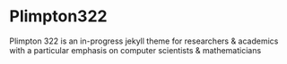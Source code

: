 # Plimpton322
Plimpton 322 is an in-progress jekyll theme for researchers &amp; academics with a particular emphasis on computer scientists &amp; mathematicians

